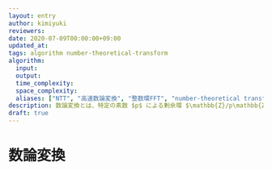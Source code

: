 ```yaml
---
layout: entry
author: kimiyuki
reviewers:
date: 2020-07-09T00:00:00+09:00
updated_at:
tags: algorithm number-theoretical-transform
algorithm:
  input:
  output:
  time_complexity:
  space_complexity:
  aliases: ["NTT", "高速数論変換", "整数環FFT", "number-theoretical transform", "高速剰余変換", "fast modulo transform"]
description: 数論変換とは、特定の素数 $p$ による剰余環 $\mathbb{Z}/p\mathbb{Z}$ の上で行なわれる離散Fourier変換と同様の変換のこと、あるいはこの変換を高速Fourier変換と同様に $O(n \log n)$ で行うアルゴリズムのことである。
draft: true
---
```


# 数論変換
